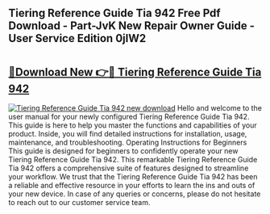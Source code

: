 ## Tiering Reference Guide Tia 942 Free Pdf Download - Part-JvK New Repair Owner Guide - User Service Edition 0jlW2

# <h2><a href="http://bc69688.oget.top/?id=Tiering+Reference+Guide+Tia+942">🔗Download New 👉🔴 Tiering Reference Guide Tia 942</a></h2>

[![Tiering Reference Guide Tia 942 new download](https://i.imgur.com/5g1atiW.png)](http://bc69688.oget.top/?id=Tiering+Reference+Guide+Tia+942)
Hello and welcome to the user manual for your newly configured Tiering Reference Guide Tia 942. This guide is here to help you master the functions and capabilities of your product. Inside, you will find detailed instructions for installation, usage, maintenance, and troubleshooting. Operating Instructions for Beginners This guide is designed for beginners to confidently operate your new Tiering Reference Guide Tia 942. This remarkable Tiering Reference Guide Tia 942 offers a comprehensive suite of features designed to streamline your workflow. We trust that the Tiering Reference Guide Tia 942 has been a reliable and effective resource in your efforts to learn the ins and outs of your new device. In case of any queries or concerns, please do not hesitate to reach out to our customer service team.
